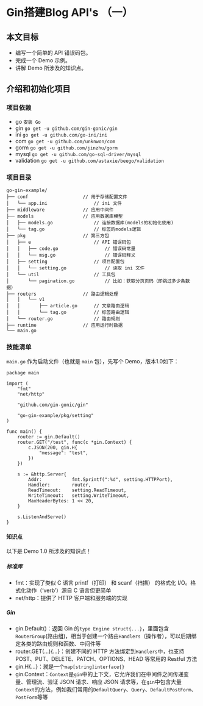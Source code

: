 # Gin搭建Blog API's （一）

## 本文目标
* 编写一个简单的 API 错误码包。
* 完成一个 Demo 示例。
* 讲解 Demo 所涉及的知识点。

## 介绍和初始化项目
### 项目依赖
* go     `安装 Go`
* gin    `go get -u github.com/gin-gonic/gin`
* ini    `go get -u github.com/go-ini/ini`
* com    `go get -u github.com/unknwon/com`
* gorm   `go get -u github.com/jinzhu/gorm`
* mysql  `go get -u github.com/go-sql-driver/mysql`
* validation `go get -u github.com/astaxie/beego/validation`

### 项目目录
```
go-gin-example/
├── conf                    // 用于存储配置文件
│   └── app.ini                 // ini 文件
├── middleware              // 应用中间件
├── models                  // 应用数据库模型
│   ├── models.go               // 连接数据库(models的初始化使用)
│   └── tag.go					// 标签的models逻辑
├── pkg                     // 第三方包
│   ├── e                       // API 错误码包
│   │   ├── code.go                 // 错误码常量
│   │   └── msg.go                  // 错误码释义
│   ├── setting                 // 项目配置包
│   │   └── setting.go              // 读取 ini 文件
│   └── util                    // 工具包
│       └── pagination.go           // 比如：获取分页页码（即跳过多少条数据）
├── routers                 // 路由逻辑处理
│   │   └── v1
│   │       ├── article.go		// 文章路由逻辑
│   │       └── tag.go			// 标签路由逻辑
│   └── router.go               // 路由规则
├── runtime                 // 应用运行时数据
└── main.go                 
```
### 技能清单
`main.go` 作为启动文件（也就是 `main` 包），先写个 Demo，版本1.0如下：
```
package main

import (
    "fmt"
    "net/http"

    "github.com/gin-gonic/gin"

    "go-gin-example/pkg/setting"
)

func main() {
    router := gin.Default()
    router.GET("/test", func(c *gin.Context) {
		c.JSON(200, gin.H{
			"message": "test",
		})
	})

	s := &http.Server{
		Addr:           fmt.Sprintf(":%d", setting.HTTPPort),
		Handler:        router,
		ReadTimeout:    setting.ReadTimeout,
		WriteTimeout:   setting.WriteTimeout,
		MaxHeaderBytes: 1 << 20,
	}

	s.ListenAndServe()
}
```
#### 知识点
以下是 Demo 1.0 所涉及的知识点！
##### 标准库
* fmt：实现了类似 C 语言 printf（打印） 和 scanf（扫描） 的格式化 I/O。格式化动作（‘verb’）源自 C 语言但更简单
* net/http：提供了 HTTP 客户端和服务端的实现
##### Gin
* gin.Default()：返回 Gin 的`type Engine struct{...}`，里面包含`RouterGroup`(路由组)，相当于创建一个路由`Handlers`（操作者），可以后期绑定各类的路由规则和函数、中间件等
* router.GET(…){…}：创建不同的 HTTP 方法绑定到`Handlers`中，也支持 POST、PUT、DELETE、PATCH、OPTIONS、HEAD 等常用的 Restful 方法
* gin.H{…}：就是一个`map[string]interface{}`
* gin.Context：`Context`是`gin`中的上下文，它允许我们在中间件之间传递变量、管理流、验证 JSON 请求、响应 JSON 请求等，在`gin`中包含大量`Context`的方法，例如我们常用的`DefaultQuery`、`Query`、`DefaultPostForm`、`PostForm`等等